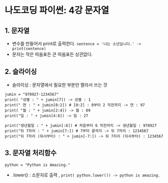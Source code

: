 # 나도코딩 파이썬: 4강 문자열

## 1. 문자열

- 변수를 만들어서 print로 출력한다. `sentence = '나는 소년입니다.' -> print(sentence)`
- 문자는 작은 따옴표든 큰 따옴표든 상관없다.

## 2. 슬라이싱

-  슬라이싱 : 문자열에서 필요한 부분만 짤라서 쓰는 것
```
jumin = "970927-1234567"
print( "성별 : " + jumin[7]) -> 성별 : 1
print(" 연 : " + jumin[0:2]) # [0:2] : 0부터 2 직전까지 -> 연 : 97
print( "월 : " + jumin[2:4]) -> 월 : 09
print("일 : " + jumin[4:6]) -> 일 : 27

print("생년월일 : " + jumin[:6]) # 처음부터 6 직전까지 -> 생년월일 : 970927
print("뒤 7자리 : " + jumin[7:]) # 7부터 끝까지 -> 뒤 7자리 : 1234567
print("뒤 7자리 (뒤서부터) : " + jumin[-7:]) -> 뒤 7자리 (뒤서부터) : 1234567
```

## 3. 문자열 처리함수
`python = "Python is Amazing."`
- .lower() : 소문자로 출력 , `print( python.lower()) -> python is amazing.`